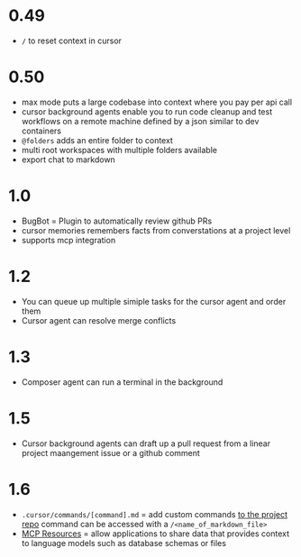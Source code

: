 # 0.49
- `/` to reset context in cursor

# 0.50
- max mode puts a large codebase into context where you pay per api call
- cursor background agents enable you to run code cleanup and test workflows on a remote machine defined by a json similar to dev containers
- `@folders` adds an entire folder to context
- multi root workspaces with multiple folders available
- export chat to markdown

# 1.0
- BugBot = Plugin to automatically review github PRs
- cursor memories remembers facts from converstations at a project level
- supports mcp integration

# 1.2
- You can queue up multiple simiple tasks for the cursor agent and order them
- Cursor agent can resolve merge conflicts

# 1.3
- Composer agent can run a terminal in the background

# 1.5
- Cursor background agents can draft up a pull request from a linear project maangement issue or a github comment

# 1.6
- `.cursor/commands/[command].md` = add custom commands [to the project repo](https://cursor.com/docs/agent/chat/commands) command can be accessed with a `/<name_of_markdown_file>`
- [MCP Resources](https://modelcontextprotocol.io/specification/2025-06-18/server/resources) = allow applications to share data that provides context to language models such as database schemas or files